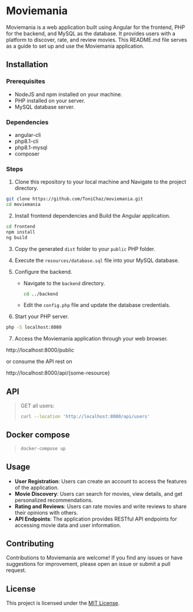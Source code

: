 # Moviemania

Moviemania is a web application built using Angular for the frontend, PHP for the backend, and MySQL as the database. 
It provides users with a platform to discover, rate, and review movies. 
This README.md file serves as a guide to set up and use the Moviemania application.

## Installation

### Prerequisites
- NodeJS and npm installed on your machine.
- PHP installed on your server.
- MySQL database server.

### Dependencies
- angular-cli
- php8.1-cli 
- php8.1-mysql
- composer

### Steps

1. Clone this repository to your local machine and Navigate to the project directory.
```sh
git clone https://github.com/ToniChaz/moviemania.git
cd moviemania
```

2. Install frontend dependencies and Build the Angular application.
```sh
cd frontend
npm install
ng build
```

3. Copy the generated `dist` folder to your `public` PHP folder.

4. Execute the `resources/database.sql` file into your MySQL database.

5. Configure the backend.

    - Navigate to the `backend` directory.

        ```sh
        cd ../backend
        ```

    - Edit the `config.php` file and update the database credentials.
    
6. Start your PHP server.
```sh
php -S localhost:8080
```

7. Access the Moviemania application through your web browser.

http://localhost:8000/public

or consume the API rest on

http://localhost:8000/api/{some-resource}


## API

>  GET all users:
>  ```sh
>  curl --location 'http://localhost:8080/api/users'
>  ```

## Docker compose

>  ```sh
>  docker-compose up
>  ```

## Usage

- **User Registration**: Users can create an account to access the features of the application.
- **Movie Discovery**: Users can search for movies, view details, and get personalized recommendations.
- **Rating and Reviews**: Users can rate movies and write reviews to share their opinions with others.
- **API Endpoints**: The application provides RESTful API endpoints for accessing movie data and user information.

## Contributing

Contributions to Moviemania are welcome! If you find any issues or have suggestions for improvement, please open an issue or submit a pull request.

## License

This project is licensed under the [MIT License](LICENSE).


